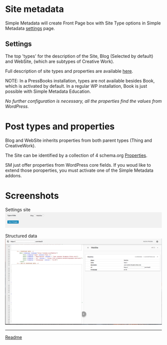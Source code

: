 # Site metadata

Simple Metadata will create Front Page box with Site Type options in Simple Metadata [settings](/doc-settings-site.md) page.

## Settings

The top 'types' for the description of the Site, Blog (Selected by default) and WebSite, (which are subtypes of Creative Work).

Full description of site types and properties are available [here](/doc/doc-metadata-site.md).

NOTE: In a PressBooks installation, types are not available besides Book, which is activated by default. In a regular WP installation, Book is just possible with Simple Metadata Education.

_No further configuration is necessary, all the properties find the values from WordPress._

# Post types and properties

Blog and WebSite inherits properties from both parent types (Thing and CreativeWork).

The Site can be identified by a collection of 4 schema.org [Properties](/doc/doc-metadata-post.md).

SM just offer properties from WordPress core fields. If you woud like to extend those poroperties, you must activate one of the Simple Metadata addons.


# Screenshots
Settings site
![settings-site](/doc/images/settings-site.png)

Structured data
![structured-data-site](/doc/images/structured-data-site.png)

---

[Readme](//Readme.md)
